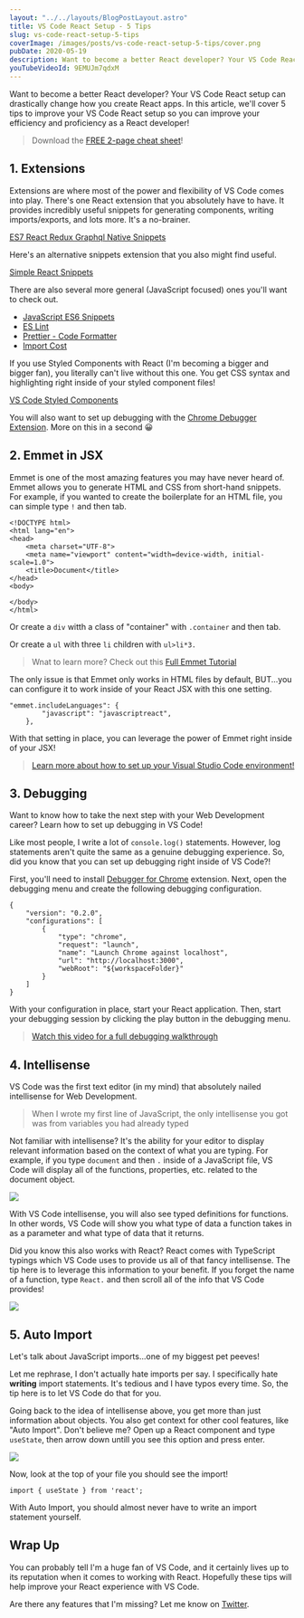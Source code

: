 ```yaml
---
layout: "../../layouts/BlogPostLayout.astro"
title: VS Code React Setup - 5 Tips
slug: vs-code-react-setup-5-tips
coverImage: /images/posts/vs-code-react-setup-5-tips/cover.png
pubDate: 2020-05-19
description: Want to become a better React developer? Your VS Code React setup can drastically change the way you create React apps. In this video, we'll cover 5 tips to improve your VS Code React setup to also improve your efficiency and proficiency as a React developer!
youTubeVideoId: 9EMUJm7qdxM
---
```


Want to become a better React developer? Your VS Code React setup can drastically change how you create React apps. In this article, we'll cover 5 tips to improve your VS Code React setup so you can improve your efficiency and proficiency as a React developer!

> Download the [FREE 2-page cheat sheet](https://learn.jamesqquick.com/vs-code-react-cheatsheet/)!

## 1\. Extensions

Extensions are where most of the power and flexibility of VS Code comes into play. There's one React extension that you absolutely have to have. It provides incredibly useful snippets for generating components, writing imports/exports, and lots more. It's a no-brainer.

[ES7 React Redux Graphql Native Snippets](https://marketplace.visualstudio.com/items?itemName=dsznajder.es7-react-js-snippets)

Here's an alternative snippets extension that you also might find useful.

[Simple React Snippets](https://marketplace.visualstudio.com/items?itemName=burkeholland.simple-react-snippets)

There are also several more general (JavaScript focused) ones you'll want to check out.

- [JavaScript ES6 Snippets](https://marketplace.visualstudio.com/items?itemName=xabikos.JavaScriptSnippets)
- [ES Lint](https://marketplace.visualstudio.com/items?itemName=dbaeumer.vscode-eslint)
- [Prettier - Code Formatter](https://marketplace.visualstudio.com/items?itemName=esbenp.prettier-vscode)
- [Import Cost](https://marketplace.visualstudio.com/items?itemName=wix.vscode-import-cost)

If you use Styled Components with React (I'm becoming a bigger and bigger fan), you literally can't live without this one. You get CSS syntax and highlighting right inside of your styled component files!

[VS Code Styled Components](https://marketplace.visualstudio.com/items?itemName=jpoissonnier.vscode-styled-components)

You will also want to set up debugging with the [Chrome Debugger Extension](https://marketplace.visualstudio.com/items?itemName=msjsdiag.debugger-for-chrome). More on this in a second 😀

## 2\. Emmet in JSX

Emmet is one of the most amazing features you may have never heard of. Emmet allows you to generate HTML and CSS from short-hand snippets. For example, if you wanted to create the boilerplate for an HTML file, you can simple type `!` and then tab.

    <!DOCTYPE html>
    <html lang="en">
    <head>
        <meta charset="UTF-8">
        <meta name="viewport" content="width=device-width, initial-scale=1.0">
        <title>Document</title>
    </head>
    <body>

    </body>
    </html>

Or create a `div` witth a class of "container" with `.container` and then tab.

Or create a `ul` with three `li` children with `ul>li*3.`

> Wnat to learn more? Check out this [Full Emmet Tutorial](https://www.youtube.com/watch?v=5guZjNDcVnA)

The only issue is that Emmet only works in HTML files by default, BUT...you can configure it to work inside of your React JSX with this one setting.

    "emmet.includeLanguages": {
            "javascript": "javascriptreact",
        },

With that setting in place, you can leverage the power of Emmet right inside of your JSX!

> [Learn more about how to set up your Visual Studio Code environment!](https://www.udemy.com/learn-visual-studio-code)

## 3\. Debugging

Want to know how to take the next step with your Web Development career? Learn how to set up debugging in VS Code!

Like most people, I write a lot of `console.log()` statements. However, log statements aren't quite the same as a genuine debugging experience. So, did you know that you can set up debugging right inside of VS Code?!

First, you'll need to install [Debugger for Chrome](https://marketplace.visualstudio.com/items?itemName=msjsdiag.debugger-for-chrome) extension. Next, open the debugging menu and create the following debugging configuration.

    {
        "version": "0.2.0",
        "configurations": [
            {
                "type": "chrome",
                "request": "launch",
                "name": "Launch Chrome against localhost",
                "url": "http://localhost:3000",
                "webRoot": "${workspaceFolder}"
            }
        ]
    }

With your configuration in place, start your React application. Then, start your debugging session by clicking the play button in the debugging menu.

> [Watch this video for a full debugging walkthrough](https://www.youtube.com/watch?v=OlwIDANNpOc)

## 4\. Intellisense

VS Code was the first text editor (in my mind) that absolutely nailed intellisense for Web Development.

> When I wrote my first line of JavaScript, the only intellisense you got was from variables you had already typed

Not familiar with intellisense? It's the ability for your editor to display relevant information based on the context of what you are typing. For example, if you type `document` and then `.` inside of a JavaScript file, VS Code will display all of the functions, properties, etc. related to the document object.

![](/images/posts/vs-code-react-setup-5-tips/1.jpeg)

With VS Code intellisense, you will also see typed definitions for functions. In other words, VS Code will show you what type of data a function takes in as a parameter and what type of data that it returns.

Did you know this also works with React? React comes with TypeScript typings which VS Code uses to provide us all of that fancy intellisense. The tip here is to leverage this information to your benefit. If you forget the name of a function, type `React.` and then scroll all of the info that VS Code provides!

![](/images/posts/vs-code-react-setup-5-tips/2.jpeg)

## 5\. Auto Import

Let's talk about JavaScript imports...one of my biggest pet peeves!

Let me rephrase, I don't actually hate imports per say. I specifically hate **writing** import statements. It's tedious and I have typos every time. So, the tip here is to let VS Code do that for you.

Going back to the idea of intellisense above, you get more than just information about objects. You also get context for other cool features, like "Auto Import". Don't believe me? Open up a React component and type `useState`, then arrow down untill you see this option and press enter.

![](/images/posts/vs-code-react-setup-5-tips/3.jpeg)

Now, look at the top of your file you should see the import!

    import { useState } from 'react';

With Auto Import, you should almost never have to write an import statement yourself.

## Wrap Up

You can probably tell I'm a huge fan of VS Code, and it certainly lives up to its reputation when it comes to working with React. Hopefully these tips will help improve your React experience with VS Code.

Are there any features that I'm missing? Let me know on [Twitter](https://twitter.com/jamesqquick).
